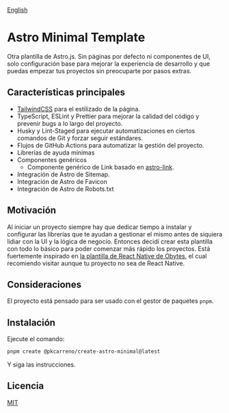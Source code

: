 [English](./README.md)

# Astro Minimal Template

Otra plantilla de Astro.js. Sin páginas por defecto ni componentes de UI, solo configuración base para mejorar la experiencia de desarrollo y que puedas empezar tus proyectos sin preocuparte por pasos extras.

## Características principales

- [TailwindCSS](https://tailwindcss.com/) para el estilizado de la página.
- TypeScript, ESLint y Prettier para mejorar la calidad del código y prevenir bugs a lo largo del proyecto.
- Husky y Lint-Staged para ejecutar automatizaciones en ciertos comandos de Git y forzar seguir estándares.
- Flujos de GitHub Actions para automatizar la gestión del proyecto.
- Librerías de ayuda mínimas
- Componentes genéricos
  - Componente genérico de Link basado en [astro-link](https://github.com/JulianCataldo/web-garden/tree/develop/components/Link).
- Integración de Astro de Sitemap.
- Integración de Astro de Favicon
- Integración de Astro de Robots.txt

## Motivación

Al iniciar un proyecto siempre hay que dedicar tiempo a instalar y configurar las librerías que te ayudan a gestionar el mismo antes de siquiera lidiar con la UI y la lógica de negocio. Entonces decidí crear esta plantilla con todo lo básico para poder comenzar más rápido los proyectos. Está fuertemente inspirado en [la plantilla de React Native de Obytes](https://github.com/obytes/react-native-template-obytes/tree/master), el cual recomiendo visitar aunque tu proyecto no sea de React Native.

## Consideraciones

El proyecto está pensado para ser usado con el gestor de paquetes `pnpm`.

## Instalación

Ejecute el comando:

```bash
pnpm create @pkcarreno/create-astro-minimal@latest
```

Y siga las instrucciones.

## Licencia

[MIT](./LICENSE)
